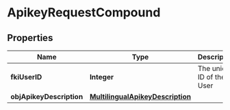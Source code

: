 

# ApikeyRequestCompound

## Properties

Name | Type | Description | Notes
------------ | ------------- | ------------- | -------------
**fkiUserID** | **Integer** | The unique ID of the User | 
**objApikeyDescription** | [**MultilingualApikeyDescription**](MultilingualApikeyDescription.md) |  | 




